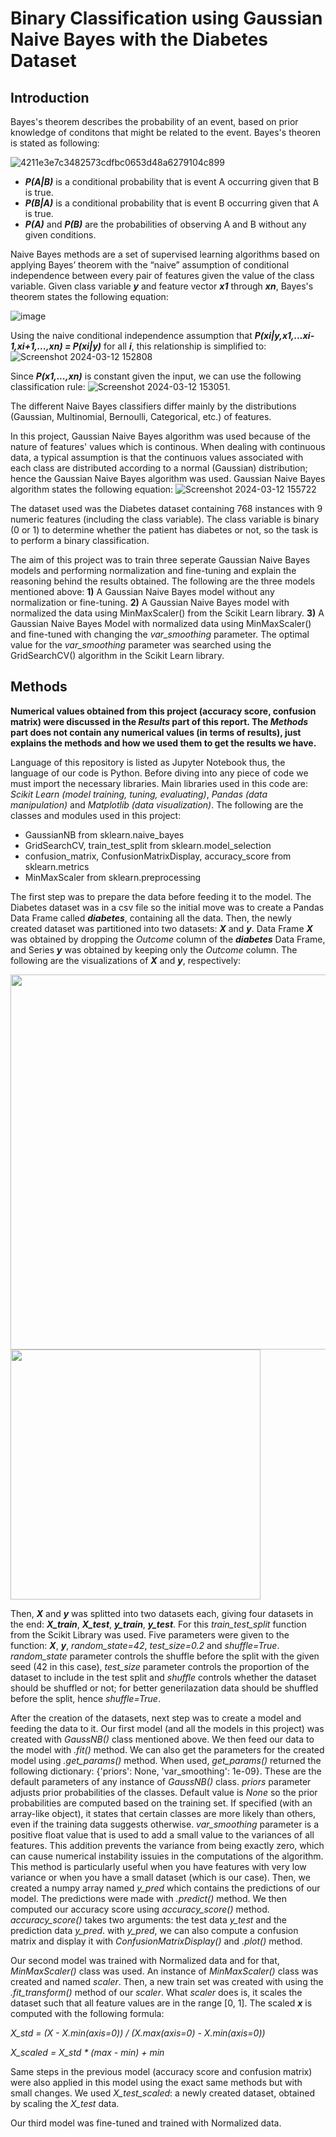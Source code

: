 # ﻿Binary Classification using Gaussian Naive Bayes with the Diabetes Dataset 

## Introduction
Bayes's theorem describes the probability of an event, based on prior knowledge of conditons that might be related to the event. Bayes's theoren is stated as following:

![4211e3e7c3482573cdfbc0653d48a6279104c899](https://github.com/zypchn/Gaussian-Naive-Bayes/assets/144728809/1dd36f67-3a9b-4b92-bc04-82b82ed47dda) 
* ***P(A|B)*** is a conditional probability that is event A occurring given that B is true.
* ***P(B|A)*** is a conditional probability that is event B occurring given that A is true.
* ***P(A)*** and ***P(B)*** are the probabilities of observing A and B without any given conditions.

Naive Bayes methods are a set of supervised learning algorithms based on applying Bayes’ theorem with the “naive” assumption of conditional independence between every pair of features given the value of the class variable. Given class variable ***y*** and feature vector ***x1*** through ***xn***, Bayes's theorem states the following equation:

![image](https://github.com/zypchn/Gaussian-Naive-Bayes/assets/144728809/88ff9203-f1f1-43c9-8907-e007eb3b7bf0)

Using the naive conditional independence assumption that ***P(xi|y,x1,...xi-1,xi+1,...,xn) = P(xi|y)*** for all ***i***, this relationship is simplified to: 
![Screenshot 2024-03-12 152808](https://github.com/zypchn/Gaussian-Naive-Bayes/assets/144728809/af566cbf-b07e-4531-a502-79a2d69a99bb)

Since ***P(x1,...,xn)*** is constant given the input, we can use the following classification rule:
![Screenshot 2024-03-12 153051](https://github.com/zypchn/Gaussian-Naive-Bayes/assets/144728809/d49e6395-210f-49b9-b110-a91986e269f3).

The different Naive Bayes classifiers differ mainly by the distributions (Gaussian, Multinomial, Bernoulli, Categorical, etc.) of features. 

In this project, Gaussian Naive Bayes algorithm was used because of the nature of features' values which is continous. When dealing with continuous data, a typical assumption is that the continuoıs values associated with each class are distributed according to a normal (Gaussian) distribution; hence the Gaussian Naive Bayes algorithm was used. Gaussian Naive Bayes algorithm states the following equation:
![Screenshot 2024-03-12 155722](https://github.com/zypchn/Gaussian-Naive-Bayes/assets/144728809/a6a729b1-540b-45f4-8e01-c18a5d3de0b3)


The dataset used was the Diabetes dataset containing 768 instances with 9 numeric features (including the class variable). The class variable is binary (0 or 1) to determine whether the patient has diabetes or not, so the task is to perform a binary classification.

The aim of this project was to train three seperate Gaussian Naive Bayes models and performing normalization and fine-tuning and explain the reasoning behind the results obtained. The following are the three models mentioned above:
**1)** A Gaussian Naive Bayes model without any normalization or fine-tuning.
**2)** A Gaussian Naive Bayes model with normalized the data using MinMaxScaler() from the Scikit Learn library.
**3)** A Gaussian Naive Bayes Model with normalized data using MinMaxScaler() and fine-tuned with changing the *var_smoothing* parameter. The optimal value for the *var_smoothing* parameter was searched using the GridSearchCV() algorithm in the Scikit Learn library.


## Methods
**Numerical values obtained from this project (accuracy score, confusion matrix) were discussed in the *Results* part of this report. The *Methods* part does not contain any numerical values (in terms of results), just explains the methods and how we used them to get the results we have.**

Language of this repository is listed as Jupyter Notebook thus, the language of our code is Python. Before diving into any piece of code we must import the necessary libraries. Main libraries used in this code are: *Scikit Learn (model training, tuning, evaluating)*, *Pandas (data manipulation)* and *Matplotlib (data visualization)*. The following are the classes and modules used in this project:
* GaussianNB from sklearn.naive_bayes
* GridSearchCV, train_test_split from sklearn.model_selection
* confusion_matrix, ConfusionMatrixDisplay, accuracy_score from sklearn.metrics
* MinMaxScaler from sklearn.preprocessing

The first step was to prepare the data before feeding it to the model. The Diabetes dataset was in a csv file so the initial move was to create a Pandas Data Frame called ***diabetes***, containing all the data. Then, the newly created dataset was partitioned into two datasets: ***X*** and ***y***. Data Frame ***X*** was obtained by dropping the *Outcome* column of the ***diabetes*** Data Frame, and Series ***y*** was obtained by keeping only the *Outcome* column. The following are the visualizations of ***X*** and ***y***, respectively:

<img src="https://github.com/zypchn/Gaussian-Naive-Bayes/assets/144728809/e7468bdb-d738-43b5-8e98-cab975ad5167" width="600">
<img src="https://github.com/zypchn/Gaussian-Naive-Bayes/assets/144728809/d954be33-8262-4f05-96f7-bfb19f079036" width="400">

Then, ***X*** and ***y*** was splitted into two datasets each, giving four datasets in the end: ***X_train***, ***X_test***, ***y_train***, ***y_test***. For this *train_test_split* function from the Scikit Library was used. Five parameters were given to the function: ***X***, ***y***, *random_state=42*, *test_size=0.2* and *shuffle=True*. *random_state* parameter controls the shuffle before the split with the given seed (42 in this case), *test_size* parameter controls the proportion of the dataset to include in the test split and *shuffle* controls whether the dataset should be shuffled or not; for better generilazation data should be shuffled before the split, hence *shuffle=True*.

After the creation of the datasets, next step was to create a model and feeding the data to it.
Our first model (and all the models in this project) was created with *GaussNB()* class mentioned above. We then feed our data to the model with *.fit()* method. We can also get the parameters for the created model using *.get_params()* method. When used, *get_params()* returned the following dictionary: {'priors': None, 'var_smoothing': 1e-09}. These are the default parameters of any instance of *GaussNB()* class. *priors* parameter adjusts prior probabilities of the classes. Default value is *None* so the prior probabilities are computed based on the training set. If specified (with an array-like object), it states that certain classes are more likely than others, even if the training data suggests otherwise. *var_smoothing* parameter is a positive float value that is used to add a small value to the variances of all features. This addition prevents the variance from being exactly zero, which can cause numerical instability issuies in the computations of the algorithm. This method is particularly useful when you have features with very low variance or when you have a small dataset (which is our case).
Then, we created a numpy array named *y_pred* which contains the predictions of our model. The predictions were made with *.predict()* method. We then computed our accuracy score using *accuracy_score()* method. *accuracy_score()* takes two arguments: the test data *y_test* and the prediction data *y_pred*. with *y_pred*, we can also compute a confusion matrix and display it with *ConfusionMatrixDisplay()* and *.plot()* method.

Our second model was trained with Normalized data and for that, *MinMaxScaler()* class was used. An instance of *MinMaxScaler()* class was created and named *scaler*. Then, a new train set was created with using the *.fit_transform()* method of our *scaler*. What *scaler* does is, it scales the dataset such that all feature values are in the range [0, 1]. The scaled ***x*** is computed with the following formula:

*X_std = (X - X.min(axis=0)) / (X.max(axis=0) - X.min(axis=0))*

*X_scaled = X_std * (max - min) + min*

Same steps in the previous model (accuracy score and confusion matrix) were also applied in this model using the exact same methods but with small changes. We used *X_test_scaled*: a newly created dataset, obtained by scaling the *X_test* data.

Our third model was fine-tuned and trained with Normalized data.
